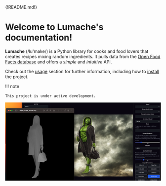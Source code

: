 {!README.md!}

# Welcome to Lumache's documentation!

**Lumache** (/lu\'make/) is a Python library for cooks and food lovers
that creates recipes mixing random ingredients. It pulls data from the
[Open Food Facts database](https://world.openfoodfacts.org/) and offers
a *simple* and *intuitive* API.

Check out the [usage](usage) section for further information, including how to [install](usage#installation) the project.

!!! note

    This project is under active development.

![alt text](images/image-example.png "Title")

<!---
Home
=====

Using the example in your own project
-------------------------------------

If you are new to Read the Docs, you may want to refer to the [Read the Docs User documentation](https://docs.readthedocs.io/).

If you are copying this code in order to get started with your documentation, you need to:

1. place your `docs/` folder alongside your Python project. If you are starting a new project, you can adapt the `pyproject.toml` example configuration.
1. use your existing project repository or create a new repository on Github, GitLab, Bitbucket or another host supported by Read the Docs.
1. copy `mkdocs.yml`, `.readthedocs.yaml` and the `docs/` folder into your project.
1. customize all the files, replacing example contents.
1. Rebuild the documenation locally to see that it works.
1. *Finally*, register your project on Read the Docs, see [Importing Your Documentation](https://docs.readthedocs.io/en/stable/intro/import-guide.html).

Read the Docs tutorial
----------------------

To get started with Read the Docs, you may also refer to the [Read the Docs tutorial](https://docs.readthedocs.io/en/stable/tutorial/). It provides a full walk-through of building an example project similar to the one in this repository.

# Welcome to FMROI's documentation!

**FMROI** (/lu\'make/) is a Python library for cooks and food lovers
that creates recipes mixing random ingredients. It pulls data from the
[Open Food Facts database](https://world.openfoodfacts.org/) and offers
a *simple* and *intuitive* API.

Check out the [usage](usage) section for further information, including how to [install](usage#installation) the project.

!!! note

    This project is under active development.

<iframe width="560" height="315" src="https://www.youtube.com/embed/Z7PExj_v-ZU" title="YouTube video player" frameborder="0" allow="accelerometer; autoplay; clipboard-write; encrypted-media; gyroscope; picture-in-picture" allowfullscreen></iframe>
-->

